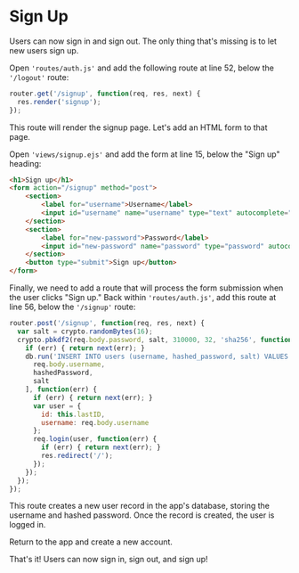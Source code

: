 # Sign Up

Users can now sign in and sign out.  The only thing that's missing is to let new
users sign up.

Open `'routes/auth.js'` and add the following route at line 52, below the
`'/logout'` route:

```js
router.get('/signup', function(req, res, next) {
  res.render('signup');
});
```

This route will render the signup page.  Let's add an HTML form to that page.

Open `'views/signup.ejs'` and add the form at line 15, below the "Sign up"
heading:

```html
<h1>Sign up</h1>
<form action="/signup" method="post">
	<section>
		<label for="username">Username</label>
		<input id="username" name="username" type="text" autocomplete="username" required>
	</section>
	<section>
		<label for="new-password">Password</label>
		<input id="new-password" name="password" type="password" autocomplete="new-password" required>
	</section>
	<button type="submit">Sign up</button>
</form>
```

Finally, we need to add a route that will process the form submission when the
user clicks "Sign up."  Back within `'routes/auth.js'`, add this route at line
56, below the `'/signup'` route:

```js
router.post('/signup', function(req, res, next) {
  var salt = crypto.randomBytes(16);
  crypto.pbkdf2(req.body.password, salt, 310000, 32, 'sha256', function(err, hashedPassword) {
    if (err) { return next(err); }
    db.run('INSERT INTO users (username, hashed_password, salt) VALUES (?, ?, ?)', [
      req.body.username,
      hashedPassword,
      salt
    ], function(err) {
      if (err) { return next(err); }
      var user = {
        id: this.lastID,
        username: req.body.username
      };
      req.login(user, function(err) {
        if (err) { return next(err); }
        res.redirect('/');
      });
    });
  });
});
```

This route creates a new user record in the app's database, storing the username
and hashed password.  Once the record is created, the user is logged in.

Return to the app and create a new account.

That's it!  Users can now sign in, sign out, and sign up!
